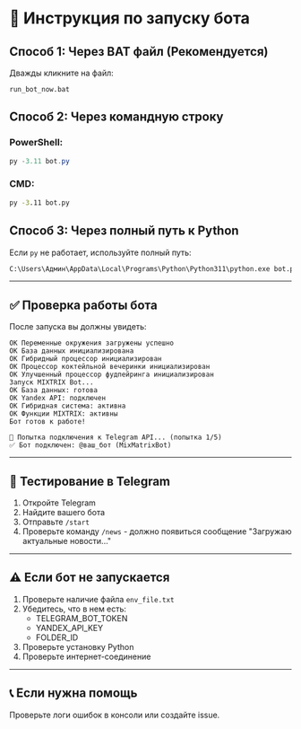 # 🚀 Инструкция по запуску бота

## Способ 1: Через BAT файл (Рекомендуется)

Дважды кликните на файл:
```
run_bot_now.bat
```

## Способ 2: Через командную строку

### PowerShell:
```powershell
py -3.11 bot.py
```

### CMD:
```cmd
py -3.11 bot.py
```

## Способ 3: Через полный путь к Python

Если `py` не работает, используйте полный путь:
```cmd
C:\Users\Админ\AppData\Local\Programs\Python\Python311\python.exe bot.py
```

---

## ✅ Проверка работы бота

После запуска вы должны увидеть:

```
OK Переменные окружения загружены успешно
OK База данных инициализирована
OK Гибридный процессор инициализирован
OK Процессор коктейльной вечеринки инициализирован
OK Улучшенный процессор фудпейринга инициализирован
Запуск MIXTRIX Bot...
OK База данных: готова
OK Yandex API: подключен
OK Гибридная система: активна
OK Функции MIXTRIX: активны
Бот готов к работе!

🔄 Попытка подключения к Telegram API... (попытка 1/5)
✅ Бот подключен: @ваш_бот (MixMatrixBot)
```

---

## 🧪 Тестирование в Telegram

1. Откройте Telegram
2. Найдите вашего бота
3. Отправьте `/start`
4. Проверьте команду `/news` - должно появиться сообщение "Загружаю актуальные новости..."

---

## ⚠️ Если бот не запускается

1. Проверьте наличие файла `env_file.txt`
2. Убедитесь, что в нем есть:
   - TELEGRAM_BOT_TOKEN
   - YANDEX_API_KEY
   - FOLDER_ID
3. Проверьте установку Python
4. Проверьте интернет-соединение

---

## 📞 Если нужна помощь

Проверьте логи ошибок в консоли или создайте issue.

